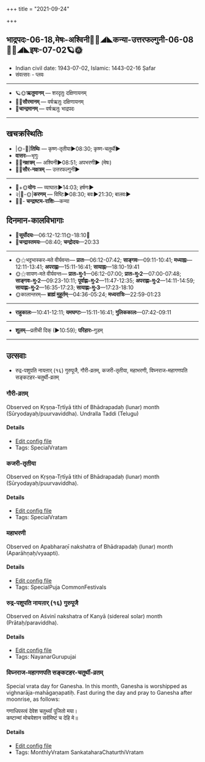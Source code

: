 +++
title = "2021-09-24"

+++
## भाद्रपदः-06-18,मेषः-अश्विनी🌛🌌◢◣कन्या-उत्तरफल्गुनी-06-08🌌🌞◢◣इषः-07-02🪐🌞
- Indian civil date: 1943-07-02, Islamic: 1443-02-16 Ṣafar
- संवत्सरः - प्लवः
___________________
- 🪐🌞**ऋतुमानम्** — शरदृतुः दक्षिणायनम्
- 🌌🌞**सौरमानम्** — वर्षऋतुः दक्षिणायनम्
- 🌛**चान्द्रमानम्** — वर्षऋतुः भाद्रपदः
___________________


## खचक्रस्थितिः
- |🌞-🌛|**तिथिः** — कृष्ण-तृतीया►08:30; कृष्ण-चतुर्थी►  
- **वासरः**—भृगुः  
- 🌌🌛**नक्षत्रम्** — अश्विनी►08:51; अपभरणी► (मेषः)  
- 🌌🌞**सौर-नक्षत्रम्** — उत्तरफल्गुनी►  
___________________
- 🌛+🌞**योगः** — व्याघातः►14:03; हर्षणः►  
- २|🌛-🌞|**करणम्** — विष्टिः►08:30; बवः►21:30; बालवः►  
- 🌌🌛- **चन्द्राष्टम-राशिः**—कन्या  


## दिनमान-कालविभागाः
- 🌅**सूर्योदयः**—06:12-12:11🌞️-18:10🌇  
- 🌛**चन्द्रास्तमयः**—08:40; **चन्द्रोदयः**—20:33  
___________________
- 🌞⚝भट्टभास्कर-मते वीर्यवन्तः— **प्रातः**—06:12-07:42; **साङ्गवः**—09:11-10:41; **मध्याह्नः**—12:11-13:41; **अपराह्णः**—15:11-16:41; **सायाह्नः**—18:10-19:41  
- 🌞⚝सायण-मते वीर्यवन्तः— **प्रातः-मु॰1**—06:12-07:00; **प्रातः-मु॰2**—07:00-07:48; **साङ्गवः-मु॰2**—09:23-10:11; **पूर्वाह्णः-मु॰2**—11:47-12:35; **अपराह्णः-मु॰2**—14:11-14:59; **सायाह्णः-मु॰2**—16:35-17:23; **सायाह्णः-मु॰3**—17:23-18:10  
- 🌞कालान्तरम्— **ब्राह्मं मुहूर्तम्**—04:36-05:24; **मध्यरात्रिः**—22:59-01:23  
___________________
- **राहुकालः**—10:41-12:11; **यमघण्टः**—15:11-16:41; **गुलिककालः**—07:42-09:11  
___________________
- **शूलम्**—प्रतीची दिक् (►10:59); **परिहारः**–गुडम्  
___________________

## उत्सवाः
- रुद्र-पशुपति नायऩार् (१६) गुरुपूजै, गौरी-व्रतम्, कजरी-तृतीया, महाभरणी, विघ्नराज-महागणपति सङ्कटहर-चतुर्थी-व्रतम्
### गौरी-व्रतम्

Observed on Kṛṣṇa-Tṛtīyā tithi of Bhādrapadaḥ (lunar) month (Sūryodayaḥ/puurvaviddha). Undralla Taddi (Telugu)

#### Details
- [Edit config file](https://github.com/jyotisham/adyatithi/tree/master/devatA/umA/lunar_month/tithi/06/18/gaurI-vratam.toml)
- Tags: SpecialVratam


### कजरी-तृतीया

Observed on Kṛṣṇa-Tṛtīyā tithi of Bhādrapadaḥ (lunar) month (Sūryodayaḥ/puurvaviddha). 

#### Details
- [Edit config file](https://github.com/jyotisham/adyatithi/tree/master/general/lunar_month/tithi/06/18/kajarI~tRtIyA.toml)
- Tags: SpecialVratam


### महाभरणी

Observed on Apabharaṇī nakshatra of Bhādrapadaḥ (lunar) month (Aparāhṇaḥ/vyaapti). 

#### Details
- [Edit config file](https://github.com/jyotisham/adyatithi/tree/master/general/lunar_month/nakshatra/06/02/mahAbharaNI.toml)
- Tags: SpecialPuja CommonFestivals


### रुद्र-पशुपति नायऩार् (१६) गुरुपूजै

Observed on Aśvinī nakshatra of Kanyā (sidereal solar) month (Prātaḥ/paraviddha). 

#### Details
- [Edit config file](https://github.com/jyotisham/adyatithi/tree/master/mahApuruSha/nAyanAr/sidereal_solar_month/nakshatra/06/01/rudra~pazupati%20nAyan2Ar%20%2816%29%20gurupUjai.toml)
- Tags: NayanarGurupujai


### विघ्नराज-महागणपति सङ्कटहर-चतुर्थी-व्रतम्

Special vrata day for Ganesha. In this month, Ganesha is worshipped as vighnarāja-mahāgaṇapatiḥ. Fast during the day and pray to Ganesha after moonrise, as follows:

गणाधिपस्त्वं देवेश चतुर्थ्यां पूजितो मया।  
कष्टान्मां मोचयेशान सर्वमिष्टं च देहि मे॥



#### Details
- [Edit config file](https://github.com/jyotisham/adyatithi/tree/master/devatA/gaNapati/description_only/vighnarAja-mahAgaNapati%20saGkaTahara-caturthI-vratam.toml)
- Tags: MonthlyVratam SankataharaChaturthiVratam


